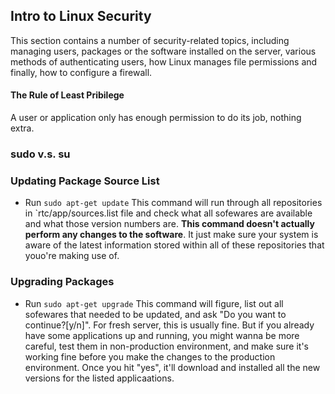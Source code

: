 ## Intro to Linux Security
This section contains a number of security-related topics, including managing users, packages or the software installed on the server, various methods of authenticating users, how Linux manages file permissions and finally, how to configure a firewall.

#### The Rule of Least Pribilege 
A user or application only has enough permission to do its job, nothing extra.

### sudo v.s. su



### Updating Package Source List
  - Run `sudo apt-get update`
    This command will run through all repositories in `rtc/app/sources.list file and check what all sofewares are available and what those version numbers are. __This command doesn't actually perform any changes to the software__. It just make sure your system is aware of the latest information stored within all of these repositories that youo're making use of.

### Upgrading Packages
  - Run `sudo apt-get upgrade`
    This command will figure, list out all sofewares that needed to be updated, and ask "Do you want to continue?[y/n]". For fresh server, this is usually fine. But if you already have some applications up and running, you might wanna be more careful, test them in non-production environment, and make sure it's working fine before you make the changes to the production environment. Once you hit "yes", it'll download and installed all the new versions for the listed applicaations.
